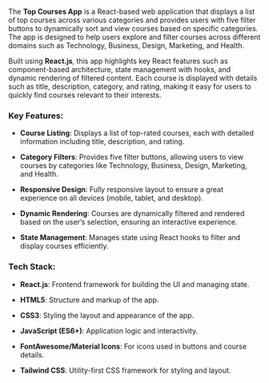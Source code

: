 The **Top Courses App** is a React-based web application that displays a list of top courses across various categories and provides users with five filter buttons to dynamically sort and view courses based on specific categories. The app is designed to help users explore and filter courses across different domains such as Technology, Business, Design, Marketing, and Health.

Built using **React.js**, this app highlights key React features such as component-based architecture, state management with hooks, and dynamic rendering of filtered content. Each course is displayed with details such as title, description, category, and rating, making it easy for users to quickly find courses relevant to their interests.




### Key Features:

- **Course Listing**: Displays a list of top-rated courses, each with detailed information including title, description, and rating.
  
- **Category Filters**: Provides five filter buttons, allowing users to view courses by categories like Technology, Business, Design, Marketing, and Health.
  
- **Responsive Design**: Fully responsive layout to ensure a great experience on all devices (mobile, tablet, and desktop).
  
- **Dynamic Rendering**: Courses are dynamically filtered and rendered based on the user’s selection, ensuring an interactive experience.
  
- **State Management**: Manages state using React hooks to filter and display courses efficiently.



### Tech Stack:

- **React.js**: Frontend framework for building the UI and managing state.
  
- **HTML5**: Structure and markup of the app.
  
- **CSS3**: Styling the layout and appearance of the app.
  
- **JavaScript (ES6+)**: Application logic and interactivity.
  
- **FontAwesome/Material Icons**: For icons used in buttons and course details.
  
- **Tailwind CSS**: Utility-first CSS framework for styling and layout.
